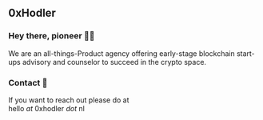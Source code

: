 ## 0xHodler

### Hey there, pioneer 👋🏼

We are an all-things-Product agency offering early-stage blockchain start-ups advisory and counselor to succeed in the crypto space.

### Contact 📧

If you want to reach out please do at <br>
hello _at_ 0xhodler _dot_ nl
